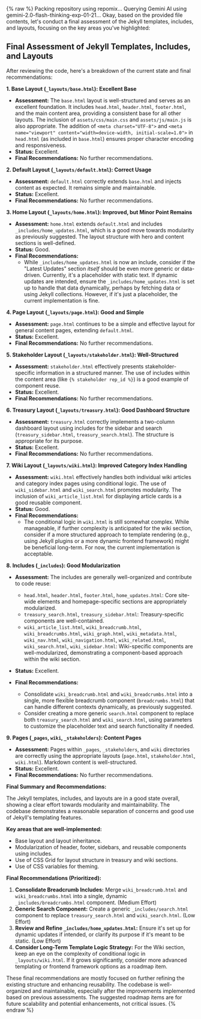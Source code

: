 {% raw %}
Packing repository using repomix...
Querying Gemini AI using gemini-2.0-flash-thinking-exp-01-21...
Okay, based on the provided file contents, let's conduct a final assessment of the Jekyll templates, includes, and layouts, focusing on the key areas you've highlighted:

## Final Assessment of Jekyll Templates, Includes, and Layouts

After reviewing the code, here's a breakdown of the current state and final recommendations:

**1. Base Layout (`_layouts/base.html`): Excellent Base**

*   **Assessment:**  The `base.html` layout is well-structured and serves as an excellent foundation. It includes `head.html`, `header.html`, `footer.html`, and the main content area, providing a consistent base for all other layouts. The inclusion of `assets/css/main.css` and `assets/js/main.js` is also appropriate. The addition of `<meta charset="UTF-8">` and `<meta name="viewport" content="width=device-width, initial-scale=1.0">` in `head.html` (as included in `base.html`) ensures proper character encoding and responsiveness.
*   **Status:** Excellent.
*   **Final Recommendations:** No further recommendations.

**2. Default Layout (`_layouts/default.html`): Correct Usage**

*   **Assessment:**  `default.html` correctly extends `base.html` and injects content as expected. It remains simple and maintainable.
*   **Status:** Excellent.
*   **Final Recommendations:** No further recommendations.

**3. Home Layout (`_layouts/home.html`): Improved, but Minor Point Remains**

*   **Assessment:** `home.html` extends `default.html` and includes `_includes/home_updates.html`, which is a good move towards modularity as previously suggested. The layout structure with hero and content sections is well-defined.
*   **Status:** Good.
*   **Final Recommendations:**
    *   While `_includes/home_updates.html` is now an include, consider if the "Latest Updates" section *itself* should be even more generic or data-driven. Currently, it's a placeholder with static text. If dynamic updates are intended, ensure the `_includes/home_updates.html` is set up to handle that data dynamically, perhaps by fetching data or using Jekyll collections. However, if it's just a placeholder, the current implementation is fine.

**4. Page Layout (`_layouts/page.html`): Good and Simple**

*   **Assessment:**  `page.html` continues to be a simple and effective layout for general content pages, extending `default.html`.
*   **Status:** Excellent.
*   **Final Recommendations:** No further recommendations.

**5. Stakeholder Layout (`_layouts/stakeholder.html`): Well-Structured**

*   **Assessment:**  `stakeholder.html` effectively presents stakeholder-specific information in a structured manner. The use of includes within the content area (like `{% stakeholder rep_id %}`) is a good example of component reuse.
*   **Status:** Excellent.
*   **Final Recommendations:** No further recommendations.

**6. Treasury Layout (`_layouts/treasury.html`): Good Dashboard Structure**

*   **Assessment:**  `treasury.html` correctly implements a two-column dashboard layout using includes for the sidebar and search (`treasury_sidebar.html`, `treasury_search.html`). The structure is appropriate for its purpose.
*   **Status:** Excellent.
*   **Final Recommendations:** No further recommendations.

**7. Wiki Layout (`_layouts/wiki.html`): Improved Category Index Handling**

*   **Assessment:** `wiki.html` effectively handles both individual wiki articles and category index pages using conditional logic. The use of `wiki_sidebar.html` and `wiki_search.html` promotes modularity. The inclusion of `wiki_article_list.html` for displaying article cards is a good reusable component.
*   **Status:** Good.
*   **Final Recommendations:**
    *   The conditional logic in `wiki.html` is still somewhat complex. While manageable, if further complexity is anticipated for the wiki section, consider if a more structured approach to template rendering (e.g., using Jekyll plugins or a more dynamic frontend framework) might be beneficial long-term. For now, the current implementation is acceptable.

**8. Includes (`_includes`): Good Modularization**

*   **Assessment:** The includes are generally well-organized and contribute to code reuse:
    *   `head.html`, `header.html`, `footer.html`, `home_updates.html`: Core site-wide elements and homepage-specific sections are appropriately modularized.
    *   `treasury_search.html`, `treasury_sidebar.html`: Treasury-specific components are well-contained.
    *   `wiki_article_list.html`, `wiki_breadcrumb.html`, `wiki_breadcrumbs.html`, `wiki_graph.html`, `wiki_metadata.html`, `wiki_nav.html`, `wiki_navigation.html`, `wiki_related.html`, `wiki_search.html`, `wiki_sidebar.html`: Wiki-specific components are well-modularized, demonstrating a component-based approach within the wiki section.

*   **Status:** Excellent.
*   **Final Recommendations:**
    *   Consolidate `wiki_breadcrumb.html` and `wiki_breadcrumbs.html` into a single, more flexible breadcrumb component (`breadcrumbs.html`) that can handle different contexts dynamically, as previously suggested.
    *   Consider creating a more generic `search.html` component to replace both `treasury_search.html` and `wiki_search.html`, using parameters to customize the placeholder text and search functionality if needed.

**9. Pages (`_pages`, `wiki`, `_stakeholders`): Content Pages**

*   **Assessment:**  Pages within `_pages`, `_stakeholders`, and `wiki` directories are correctly using the appropriate layouts (`page.html`, `stakeholder.html`, `wiki.html`). Markdown content is well-structured.
*   **Status:** Excellent.
*   **Final Recommendations:** No further recommendations.

**Final Summary and Recommendations:**

The Jekyll templates, includes, and layouts are in a good state overall, showing a clear effort towards modularity and maintainability. The codebase demonstrates a reasonable separation of concerns and good use of Jekyll's templating features.

**Key areas that are well-implemented:**

*   Base layout and layout inheritance.
*   Modularization of header, footer, sidebars, and reusable components using includes.
*   Use of CSS Grid for layout structure in treasury and wiki sections.
*   Use of CSS variables for theming.

**Final Recommendations (Prioritized):**

1.  **Consolidate Breadcrumb Includes:** Merge `wiki_breadcrumb.html` and `wiki_breadcrumbs.html` into a single, dynamic `_includes/breadcrumbs.html` component. (Medium Effort)
2.  **Generic Search Component:** Create a generic `_includes/search.html` component to replace `treasury_search.html` and `wiki_search.html`. (Low Effort)
3.  **Review and Refine `_includes/home_updates.html`:** Ensure it's set up for dynamic updates if intended, or clarify its purpose if it's meant to be static. (Low Effort)
4.  **Consider Long-Term Template Logic Strategy:** For the Wiki section, keep an eye on the complexity of conditional logic in `_layouts/wiki.html`. If it grows significantly, consider more advanced templating or frontend framework options as a roadmap item.

These final recommendations are mostly focused on further refining the existing structure and enhancing reusability. The codebase is well-organized and maintainable, especially after the improvements implemented based on previous assessments. The suggested roadmap items are for future scalability and potential enhancements, not critical issues.
{% endraw %}